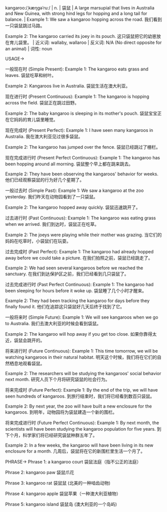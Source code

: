 kangaroo:/ˌkæŋɡəˈruː/ | n. | 袋鼠 | A large marsupial that lives in Australia and New Guinea, with strong hind legs for hopping and a long tail for balance. |  Example 1: We saw a kangaroo hopping across the road. 我们看到一只袋鼠跳过马路。

Example 2: The kangaroo carried its joey in its pouch.  这只袋鼠把它的幼崽放在育儿袋里。 | 近义词:  wallaby, wallaroo | 反义词:  N/A (No direct opposite for an animal) | 词性: noun


USAGE->

一般现在时 (Simple Present):
Example 1: The kangaroo eats grass and leaves. 袋鼠吃草和树叶。

Example 2: Kangaroos live in Australia. 袋鼠生活在澳大利亚。


现在进行时 (Present Continuous):
Example 1: The kangaroo is hopping across the field. 袋鼠正在跳过田野。

Example 2:  The baby kangaroo is sleeping in its mother's pouch. 袋鼠宝宝正在它妈妈的育儿袋里睡觉。


现在完成时 (Present Perfect):
Example 1: I have seen many kangaroos in Australia. 我在澳大利亚见过很多袋鼠。

Example 2: The kangaroo has jumped over the fence. 袋鼠已经跳过了栅栏。


现在完成进行时 (Present Perfect Continuous):
Example 1: The kangaroo has been hopping around all morning. 袋鼠整个早上都在跳来跳去。

Example 2:  They have been observing the kangaroos' behavior for weeks. 他们已经观察袋鼠的行为好几个星期了。


一般过去时 (Simple Past):
Example 1: We saw a kangaroo at the zoo yesterday. 我们昨天在动物园看到了一只袋鼠。

Example 2: The kangaroo hopped away quickly. 袋鼠迅速跳开了。


过去进行时 (Past Continuous):
Example 1: The kangaroo was eating grass when we arrived. 我们到达时，袋鼠正在吃草。

Example 2:  The joeys were playing while their mother was grazing.  当它们的妈妈在吃草时，小袋鼠们在玩耍。


过去完成时 (Past Perfect):
Example 1:  The kangaroo had already hopped away before we could take a picture. 在我们拍照之前，袋鼠已经跳走了。

Example 2: We had seen several kangaroos before we reached the sanctuary. 在我们到达保护区之前，我们已经看到几只袋鼠了。


过去完成进行时 (Past Perfect Continuous):
Example 1: The kangaroo had been sleeping for hours before it woke up. 袋鼠睡了几个小时才醒来。

Example 2:  They had been tracking the kangaroo for days before they finally found it.  他们在追踪这只袋鼠好几天后终于找到了它。


一般将来时 (Simple Future):
Example 1: We will see kangaroos when we go to Australia. 我们去澳大利亚的时候会看到袋鼠。

Example 2: The kangaroo will hop away if you get too close. 如果你靠得太近，袋鼠会跳开的。


将来进行时 (Future Continuous):
Example 1: This time tomorrow, we will be watching kangaroos in their natural habitat. 明天这个时候，我们将在它们的自然栖息地观看袋鼠。

Example 2: The researchers will be studying the kangaroos' social behavior next month.  研究人员下个月将研究袋鼠的社会行为。


将来完成时 (Future Perfect):
Example 1: By the end of the trip, we will have seen hundreds of kangaroos. 到旅行结束时，我们将已经看到数百只袋鼠。

Example 2:  By next year, the zoo will have built a new enclosure for the kangaroos. 到明年，动物园将为袋鼠建造一个新的围栏。


将来完成进行时 (Future Perfect Continuous):
Example 1: By next month, the scientists will have been studying the kangaroo population for five years. 到下个月，科学家们将已经研究袋鼠种群五年了。

Example 2: In a few weeks, the kangaroo will have been living in its new enclosure for a month. 几周后，袋鼠将在它的新围栏里生活一个月了。

PHRASE->
Phrase 1: a kangaroo court  袋鼠法庭（指不公正的法庭）

Phrase 2: kangaroo paw 袋鼠爪花

Phrase 3: kangaroo rat 袋鼠鼠 (北美的一种啮齿动物)

Phrase 4: kangaroo apple 袋鼠苹果（一种澳大利亚植物）

Phrase 5:  kangaroo island 袋鼠岛 (澳大利亚的一个岛屿)

